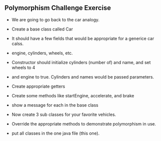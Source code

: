 ## Polymorphism Challenge Exercise

- We are going to go back to the car analogy.
- Create a base class called Car
- It should have a few fields that would be appropriate for a generice car calss.
- engine, cylinders, wheels, etc.
- Constructor should initialize cylinders (number of) and name, and set wheels to 4
- and engine to true. Cylinders and names would be passed parameters.

- Create appropriate getters

- Create some methods like startEngine, accelerate, and brake

- show a message for each in the base class
- Now create 3 sub classes for your favorite vehicles.
- Override the appropriate methods to demonstrate polymorphism in use.
- put all classes in the one java file (this one).
